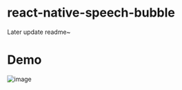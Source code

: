 # react-native-speech-bubble
Later update readme~

# Demo
![image](https://github.com/pop-xiaodong/react-native-message-bubble/blob/master/example/example.png)
